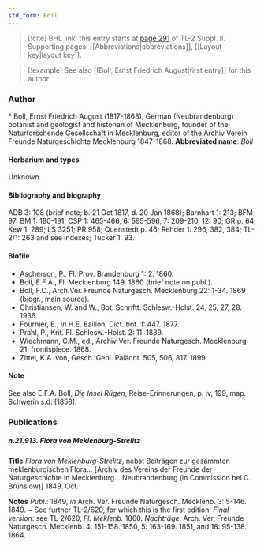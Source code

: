 ```yaml
---
std_form: Boll
---
```


> [!cite] BHL link: this entry starts at [page 291](https://www.biodiversitylibrary.org/page/33265488) of TL-2 Suppl. II.
> Supporting pages: [[Abbreviations|abbreviations]], [[Layout key|layout key]].

> [!example] See also [[Boll, Ernst Friedrich August|first entry]] for this author

### Author

\* Boll, Ernst Friedrich August (1817-1868), German (Neubrandenburg) botanist and geologist and historian of Mecklenburg, founder of the Naturforschende Gesellschaft in Mecklenburg, editor of the Archiv Verein Freunde Naturgeschichte Mecklenburg 1847-1868. 
**Abbreviated name**: *Boll*

#### Herbarium and types

Unknown.

#### Bibliography and biography

ADB 3: 108 (brief note; b. 21 Oct 1817, d. 20 Jan 1868); Barnhart 1: 213; BFM 97; BM 1: 190-191; CSP 1: 465-466, 6: 595-596, 7: 209-210, 12: 90; GR p. 64; Kew 1: 289; LS 3251; PR 958; Quenstedt p. 46; Rehder 1: 296, 382, 384; TL-2/1: 263 and see indexes; Tucker 1: 93.

#### Biofile

- Ascherson, P., Fl. Prov. Brandenburg 1: 2. 1860.
- Boll, E.F.A., Fl. Mecklenburg 149. 1860 (brief note on publ.).
- Boll, F.C., Arch.Ver. Freunde Naturgesch. Mecklenburg 22: 1-34. 1869 (biogr., main source).
- Christiansen, W. and W., Bot. Schriftt. Schlesw.-Holst. 24, 25, 27, 28. 1936.
- Fournier, E., *in* H.E. Baillon, Dict. bot. 1: 447. 1877.
- Prahl, P., Krit. Fl. Schlesw.-Holst. 2: 11. 1889.
- Wiechmann, C.M., ed., Archiv Ver. Freunde Naturgesch. Mecklenburg 21: frontispiece. 1868.
- Zittel, K.A. von, Gesch. Geol. Paläont. 505, 506, 817. 1899.

#### Note

See also E.F.A. Boll, *Die Insel Rügen*, Reise-Erinnerungen, p. iv, 199, map. Schwerin s.d. \[1858\].

### Publications

##### n.21.913. Flora von Meklenburg-Strelitz

**Title**
*Flora von Meklenburg-Strelitz*, nebst Beiträgen zur gesammten meklenburgischen Flora... \[Archiv des Vereins der Freunde der Naturgeschichte in Mecklenburg... Neubrandenburg (in Commission bei C. Brünslow)\] 1849. Oct.

**Notes**
*Publ*.: 1849, *in* Arch. Ver. Freunde Naturgesch. Mecklenb. 3: 5-146. 1849. − See further TL-2/620, for which this is the first edition.
*Final version*: see TL-2/620, *Fl. Meklenb.* 1860.
*Nachträge*: Arch. Ver. Freunde Naturgesch. Mecklenb. 4: 151-158. 1850, 5: 163-169. 1851, and 18: 95-138. 1864.

